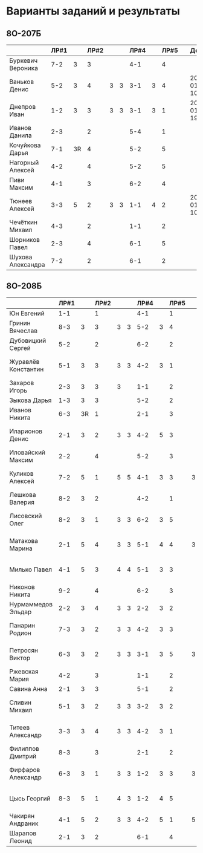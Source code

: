 # Варианты заданий и результаты

## 8О-207Б
|                     | ЛР#1 |   | ЛР#2 |   |   | ЛР#4 |   | ЛР#5 |   |   Допуск   |
|---------------------|------|---|------|---|---|------|---|------|---|------------|
| Буркевич Вероника   | 7-2  | 3 |  3   |   |   | 4-1  |   |  4   |   |            |
| Ваньков Денис       | 5-2  | 3 |  4   | 3 | 3 | 3-1  | 3 |  4   |   | 2019-01-10*|
| Днепров Иван        | 1-2  | 3 |  3   | 3 | 3 | 3-1  | 3 |  1   |   | 2019-01-19*|
| Иванов Данила       | 2-3  |   |  2   |   |   | 5-4  |   |  1   |   |            |
| Кочуйкова Дарья     | 7-1  | 3R|  4   |   |   | 5-2  |   |  5   |   |            |
| Нагорный Алексей    | 4-2  |   |  4   |   |   | 5-2  |   |  5   |   |            |
| Пиви Максим         | 4-1  |   |  3   |   |   | 6-2  |   |  4   |   |            |
| Тюнеев Алексей      | 3-3  | 5 |  2   | 3 | 3 | 1-1  | 4 |  2   |   | 2019-01-10*|
| Чечёткин Михаил     | 4-3  |   |  2   |   |   | 1-1  |   |  2   |   |            |
| Шорников Павел      | 2-3  |   |  4   |   |   | 6-1  |   |  5   |   |            |
| Шухова Александра   | 7-2  |   |  2   |   |   | 6-1  |   |  2   |   |            |

## 8О-208Б
|                     | ЛР#1 |   | ЛР#2 |   |   | ЛР#4 |   | ЛР#5 |   |   Допуск   |
|---------------------|------|---|------|---|---|------|---|------|---|------------|
| Юн Евгений          | 1-1  |   |  1   |   |   | 4-1  |   |  1   |   |            |
| Гринин Вячеслав     | 8-3  | 3 |  3   | 3 | 3 | 5-2  | 3 |  4   |   | 2019-04-20 |
| Дубовицкий Сергей   | 5-2  |   |  2   |   |   | 6-2  |   |  2   |   |            |
| Журавлёв Константин | 5-1  | 3 |  3   | 3 | 3 | 4-2  | 3 |  1   |   | 2019-04-27*|
| Захаров Игорь       | 2-3  | 3 |  3   | 3 |   | 1-1  |   |  2   |   |            |
| Зыкова Дарья        | 1-3  | 3 |  3   |   |   | 5-2  |   |  2   |   |            |
| Иванов Никита       | 6-3  | 3R|  1   |   |   | 2-1  |   |  3   |   |            |
| Иларионов Денис     | 2-1  | 3 |  2   | 3 | 3 | 4-2  | 5 |  3   |   | 2019-01-10*|
| Иловайский Максим   | 2-2  |   |  4   |   |   | 5-2  |   |  3   |   |            |
| Куликов Алексей     | 7-2  | 5 |  1   | 5 | 5 | 4-1  | 3 |  3   | 3 | 2019-01-10*|
| Лешкова Валерия     | 8-2  | 3 |  2   |   |   | 4-2  |   |  1   |   |            |
| Лисовский Олег      | 8-2  | 3 |  1   | 3 | 3 | 6-2  | 3 |  5   |   | 2019-04-20*|
| Матакова Марина     | 2-1  | 5 |  4   | 3 | 3 | 5-1  | 4 |  4   | 3 | 2019-01-10*|
| Милько Павел        | 4-1  | 5 |  3   | 4 | 4 | 5-1  | 3 |  3   |   | 2018-12-22*|
| Никонов Никита      | 9-2  |   |  4   |   |   | 6-2  |   |  3   |   |            |
| Нурмаммедов Эльдар  | 2-2  | 3 |  4   | 3 | 3 | 2-2  | 3 |  2   |   |            |
| Панарин Родион      | 7-3  | 3 |  2   | 3 | 3 | 4-2  | 3 |  3   |   | 2019-04-27*|
| Петросян Виктор     | 6-3  | 3 |  2   | 3 | 3 | 3-1  | 3 |  5   | 3 | 2018-03-02*|
| Ржевская Мария      | 4-2  |   |  3   |   |   | 1-1  |   |  2   |   |            |
| Савина Анна         | 2-1  | 3 |  3   |   |   | 5-1  |   |  2   |   |            |
| Сливин Михаил       | 5-1  | 3 |  2   | 3 | 3 | 3-2  | 3 |  2   |   | 2019-01-10*|
| Титеев Александр    | 3-3  | 3 |  4   | 3 | 3 | 4-2  | 3 |  1   |   | 2019-04-27*|
| Филиппов Дмитрий    | 8-3  |   |  3   |   |   | 2-1  |   |  2   |   |            |
| Фирфаров Александр  | 6-3  | 3 |  1   | 3 | 3 | 1-2  | 3 |  3   | 3 | 2019-01-10*|
| Цысь Георгий        | 8-3  | 5 |  1   | 4 | 3 | 1-2  | 4 |  5   |   | 2019-01-10*|
| Чакирян Андраник    | 4-1  | 5 |  2   | 3 | 3 | 4-2  | 5 |  1   | 5 | 2018-12-22 |
| Шарапов Леонид      | 2-1  | 3 |  2   |   |   | 6-1  |   |  4   |   |            |
